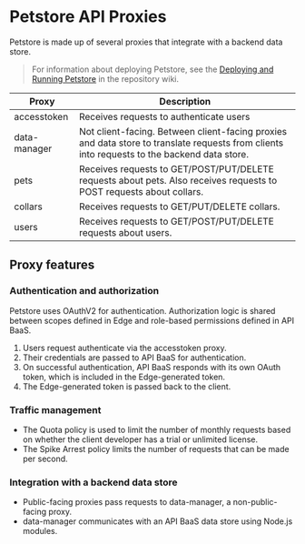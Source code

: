 # Petstore API Proxies

Petstore is made up of several proxies that integrate with a backend data store.

> For information about deploying Petstore, see the [Deploying and Running Petstore](https://github.com/campbebc/BaaSpetstore/wiki/Deploying-and-Running) in the repository wiki.

| Proxy | Description | 
| --- | --- |
| accesstoken | Receives requests to authenticate users |
| data-manager | Not client-facing. Between client-facing proxies and data store to translate requests from clients into requests to the backend data store. |
| pets | Receives requests to GET/POST/PUT/DELETE requests about pets. Also receives requests to POST requests about collars. |
| collars | Receives requests to GET/PUT/DELETE collars. |
| users | Receives requests to GET/POST/PUT/DELETE requests about users. |

## Proxy features 

### Authentication and authorization

Petstore uses OAuthV2 for authentication. Authorization logic is shared between scopes defined in Edge and role-based permissions defined in API BaaS.

1. Users request authenticate via the accesstoken proxy.
2. Their credentials are passed to API BaaS for authentication.
3. On successful authentication, API BaaS responds with its own OAuth token, which is included in the Edge-generated token.
4. The Edge-generated token is passed back to the client.

### Traffic management

* The Quota policy is used to limit the number of monthly requests based on whether the client developer has a trial or unlimited license.
* The Spike Arrest policy limits the number of requests that can be made per second.

### Integration with a backend data store

* Public-facing proxies pass requests to data-manager, a non-public-facing proxy.
* data-manager communicates with an API BaaS data store using Node.js modules.
